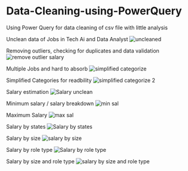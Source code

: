 # Data-Cleaning-using-PowerQuery
Using Power Query for data cleaning of csv file with little analysis

Unclean data of Jobs in Tech Ai and Data Analyst
![uncleaned](https://github.com/user-attachments/assets/70786ea8-fbae-410a-be39-6a45f9e2de84)

Removing outliers, checking for duplicates and data validation
![remove outlier salary](https://github.com/user-attachments/assets/7802179a-9bb2-40c8-8072-940ba5668b9a)

Multiple Jobs and hard to absorb
![simplified categorize](https://github.com/user-attachments/assets/73000a86-9bd5-451a-b477-8874305f5b8c)

Simplified Categories for readbility
![simplified categorize 2](https://github.com/user-attachments/assets/b79587db-ccd0-426b-a976-8ee16f006c19)

Salary estimation
![Salary unclean](https://github.com/user-attachments/assets/77347bf6-57c4-4d27-8d7f-847bf40171bc)

Minimum salary / salary breakdown
![min sal](https://github.com/user-attachments/assets/b696535b-bacf-469c-b5b7-14975a7bc053)

Maximum Salary
![max sal](https://github.com/user-attachments/assets/4b0979bb-be25-4b6d-86d9-1f02b6b7d586)

Salary by states 
![Salary by states](https://github.com/user-attachments/assets/55a07df2-e4e1-4ad2-9107-e1ae647a7e85)

Salary by size
![salary by size](https://github.com/user-attachments/assets/10ddfb76-c4bb-42a3-a04c-363216a8d78f)

Salary by role type
![Salary by role type](https://github.com/user-attachments/assets/d45ade90-f658-4e38-89e8-f2124cd4ec8a)

Salary by size and role type
![salary by size and role type](https://github.com/user-attachments/assets/16360287-2fcf-471c-94ec-998e76ca934b)




